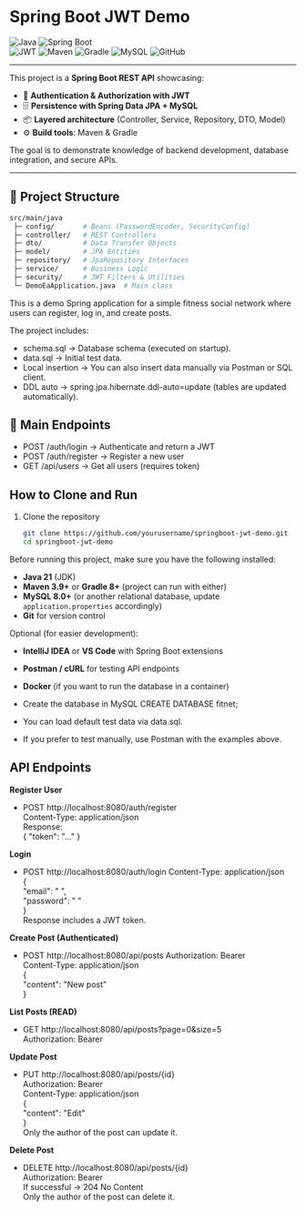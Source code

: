 # Spring Boot JWT Demo

![Java](https://img.shields.io/badge/Java-f89820?logo=java&logoColor=white)
![Spring Boot](https://img.shields.io/badge/Spring%20Boot-6DB33F?logo=springboot&logoColor=white)   
![JWT](https://img.shields.io/badge/JWT-000000?logo=jsonwebtokens&logoColor=white)
![Maven](https://img.shields.io/badge/Maven-C71A36?logo=apachemaven&logoColor=white)
![Gradle](https://img.shields.io/badge/Gradle-02303A?logo=gradle&logoColor=white)
![MySQL](https://img.shields.io/badge/SQL-4479A1?logo=mysql&logoColor=white) 
![GitHub](https://img.shields.io/badge/GitHub-black?logo=github)

---
This project is a **Spring Boot REST API** showcasing:
- 🔐 **Authentication & Authorization with JWT**  
- 🗄️ **Persistence with Spring Data JPA + MySQL**  
- 📦 **Layered architecture** (Controller, Service, Repository, DTO, Model)  
- ⚙️ **Build tools**: Maven & Gradle  

The goal is to demonstrate knowledge of backend development, database integration, and secure APIs.  

---

## 📂 Project Structure
```bash
src/main/java
 ├─ config/       # Beans (PasswordEncoder, SecurityConfig)
 ├─ controller/   # REST Controllers
 ├─ dto/          # Data Transfer Objects
 ├─ model/        # JPA Entities
 ├─ repository/   # JpaRepository Interfaces
 ├─ service/      # Business Logic
 ├─ security/     # JWT Filters & Utilities
 └─ DemoEaApplication.java  # Main class
 ```

This is a demo Spring application for a simple fitness social network where users can register, log in, and create posts.

The project includes:
- schema.sql → Database schema (executed on startup).
- data.sql → Initial test data.
- Local insertion → You can also insert data manually via Postman or SQL client.
- DDL auto → spring.jpa.hibernate.ddl-auto=update (tables are updated automatically).

## 🧪 Main Endpoints
- POST /auth/login → Authenticate and return a JWT
- POST /auth/register → Register a new user
- GET /api/users → Get all users (requires token)

## How to Clone and Run

1. Clone the repository  
   ```bash
   git clone https://github.com/yourusername/springboot-jwt-demo.git
   cd springboot-jwt-demo
     ```

Before running this project, make sure you have the following installed:

- **Java 21** (JDK) 
- **Maven 3.9+** or **Gradle 8+** (project can run with either)  
- **MySQL 8.0+** (or another relational database, update `application.properties` accordingly)  
- **Git** for version control  

Optional (for easier development):
- **IntelliJ IDEA** or **VS Code** with Spring Boot extensions
- **Postman / cURL** for testing API endpoints
- **Docker** (if you want to run the database in a container)

- Create the database in MySQL CREATE DATABASE fitnet;
- You can load default test data via data.sql.
- If you prefer to test manually, use Postman with the examples above.

## API Endpoints

**Register User**
- POST http://localhost:8080/auth/register   
Content-Type: application/json   
 Response:   
{ "token": "..." }

**Login**
- POST http://localhost:8080/auth/login 
Content-Type: application/json  
{  
  "email": " ",  
  "password": " "  
}  
Response includes a JWT token.

**Create Post (Authenticated)**
- POST http://localhost:8080/api/posts
Authorization: Bearer <token>  
Content-Type: application/json  
{  
  "content": "New post"  
}

**List Posts (READ)**
- GET http://localhost:8080/api/posts?page=0&size=5   
Authorization: Bearer <token>  

**Update Post**
- PUT http://localhost:8080/api/posts/{id}  
Authorization: Bearer <token>  
Content-Type: application/json  
{  
  "content": "Edit"  
}  
Only the author of the post can update it.  

**Delete Post**
- DELETE http://localhost:8080/api/posts/{id}  
Authorization: Bearer <token>  
If successful → 204 No Content  
Only the author of the post can delete it.  